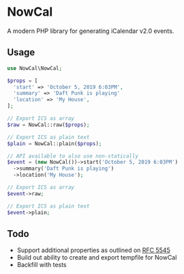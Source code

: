 # NowCal

A modern PHP library for generating iCalendar v2.0 events.

## Usage

```php
use NowCal\NowCal;

$props = [
  'start' => 'October 5, 2019 6:03PM',
  'summary' => 'Daft Punk is playing'
  'location' => 'My House',
];

// Export ICS as array
$raw = NowCal::raw($props);

// Export ICS as plain text
$plain = NowCal::plain($props);

// API available to also use non-statically
$event = (new NowCal())->start('October 5, 2019 6:03PM')
  ->summary('Daft Punk is playing')
  ->location('My House');

// Export ICS as array
$event->raw;

// Export ICS as plain text
$event->plain;
```

## Todo

- Support additional properties as outlined on [RFC 5545](https://tools.ietf.org/html/rfc5545)
- Build out ability to create and export tempfile for NowCal
- Backfill with tests
